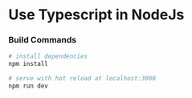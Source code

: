 # Use Typescript in NodeJs

### Build Commands
``` bash
# install dependencies
npm install

# serve with hot reload at localhost:3000
npm run dev
